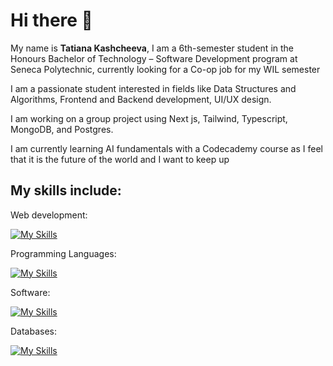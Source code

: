 # Hi there 👋
My name is **Tatiana Kashcheeva**, I am a 6th-semester student in the Honours Bachelor of Technology – Software Development program at Seneca Polytechnic, currently looking for a Co-op job for my WIL semester 

I am a passionate student interested in fields like Data Structures and Algorithms, Frontend and Backend development, UI/UX design.

I am working on a group project using Next js, Tailwind, Typescript, MongoDB, and Postgres.

I am currently learning AI fundamentals with a Codecademy course as I feel that it is the future of the world and I want to keep up

## My skills include:

Web development: 

[![My Skills](https://skillicons.dev/icons?i=js,html,css,tailwind,cs,vercel,ts,react,nodejs,nextjs)](https://skillicons.dev)

Programming Languages:

[![My Skills](https://skillicons.dev/icons?i=cpp,py)](https://skillicons.dev)

Software: 

[![My Skills](https://skillicons.dev/icons?i=vscode,visualstudio,powershell)](https://skillicons.dev)

Databases: 

[![My Skills](https://skillicons.dev/icons?i=postgres,mysql,mongodb)](https://skillicons.dev)
<!--
**Amoraa/Amoraa** is a ✨ _special_ ✨ repository because its `README.md` (this file) appears on your GitHub profile.

Here are some ideas to get you started:

- 🔭 I’m currently working on ...
- 🌱 I’m currently learning ...
- 👯 I’m looking to collaborate on ...
- 🤔 I’m looking for help with ...
- 💬 Ask me about ...
- 📫 How to reach me: ...
- 😄 Pronouns: ...
- ⚡ Fun fact: ...
-->
